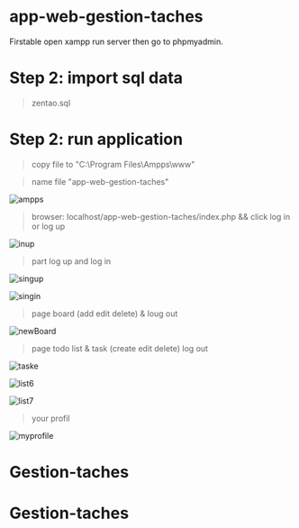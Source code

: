 # app-web-gestion-taches

Firstable open xampp run server then go to phpmyadmin.

# Step 2: import sql data 
   > zentao.sql
 
# Step 2: run application
   > copy file to "C:\Program Files\Ampps\www"
   
   > name file "app-web-gestion-taches"
   
![ampps](https://user-images.githubusercontent.com/57255047/83790611-5e8cab00-a690-11ea-9ef0-02ab36923d07.PNG)

   > browser: localhost/app-web-gestion-taches/index.php    &&   click log in or log up 
   
![inup](https://user-images.githubusercontent.com/57255047/83789412-985cb200-a68e-11ea-82b8-124719dd24f9.PNG)
   
   > part log up and log in
   
 ![singup](https://user-images.githubusercontent.com/57255047/83967292-ff10e400-a8b7-11ea-9bc1-01b663f88bf3.PNG)

 ![singin](https://user-images.githubusercontent.com/57255047/83967324-3f706200-a8b8-11ea-91ab-fcdc4a91bce5.PNG)
   
   > page board (add edit delete) & loug out 
   
 ![newBoard](https://user-images.githubusercontent.com/57255047/83967346-6af34c80-a8b8-11ea-951f-cc56aa81a306.PNG)
      
   > page todo list & task (create edit delete) log out
   
   ![taske](https://user-images.githubusercontent.com/57255047/83967488-d8ec4380-a8b9-11ea-95cc-a0279eb5fea2.PNG)
      
   ![list6](https://user-images.githubusercontent.com/47373251/82900546-a571f680-9f54-11ea-95c7-c827f5efacaa.png)
   
   ![list7](https://user-images.githubusercontent.com/47373251/82900515-968b4400-9f54-11ea-976e-4038c7baaddd.png)
   
   > your profil 
   
  ![myprofile](https://user-images.githubusercontent.com/57255047/83967401-d9d0a580-a8b8-11ea-9355-3968c3dea184.PNG)
   
# Gestion-taches
# Gestion-taches
